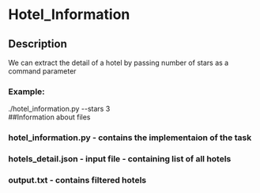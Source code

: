 # Hotel_Information
## Description
We can extract the detail of a hotel by passing number of stars as a command parameter
### Example:
./hotel_information.py --stars 3     
##Information about files
### hotel_information.py - contains the implementaion of the task
### hotels_detail.json - input file - containing list of all hotels
### output.txt - contains filtered hotels
